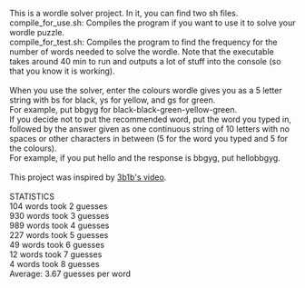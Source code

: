 This is a wordle solver project. In it, you can find two sh files. <br />
compile_for_use.sh: Compiles the program if you want to use it to solve your wordle puzzle. <br />
compile_for_test.sh: Compiles the program to find the frequency for the number of words needed to solve the wordle. Note that the executable takes around 40 min to run and outputs a lot of stuff into the console (so that you know it is working). <br />
<br />
When you use the solver, enter the colours wordle gives you as a 5 letter string with bs for black, ys for yellow, and gs for green. <br />
For example, put bbgyg for black-black-green-yellow-green. <br />
If you decide not to put the recommended word, put the word you typed in, followed by the answer given as one continuous string of 10 letters with no spaces or other characters in between (5 for the word you typed and 5 for the colours). <br />
For example, if you put hello and the response is bbgyg, put hellobbgyg. <br />
<br />
This project was inspired by [3b1b's video](https://www.youtube.com/watch?v=v68zYyaEmEA). <br />
<br />
STATISTICS <br />
104 words took 2 guesses <br />
930 words took 3 guesses <br />
989 words took 4 guesses <br />
227 words took 5 guesses <br />
49 words took 6 guesses <br />
12 words took 7 guesses <br />
4 words took 8 guesses <br />
Average: 3.67 guesses per word
